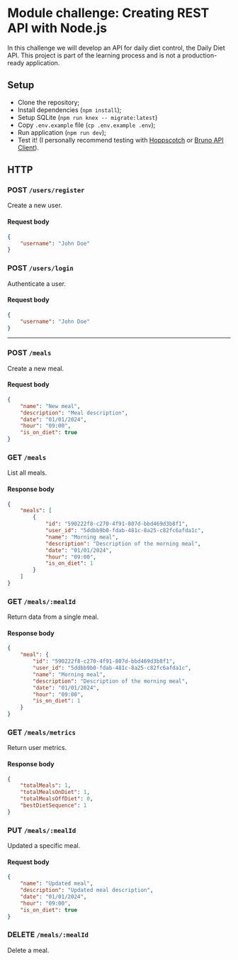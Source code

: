 # Module challenge: Creating REST API with Node.js

In this challenge we will develop an API for daily diet control, the Daily Diet API. This project is part of the learning process and is not a production-ready application.

## Setup
- Clone the repository;
- Install dependencies (`npm install`);
- Setup SQLite (`npm run knex -- migrate:latest`)
- Copy `.env.example` file (`cp .env.example .env`);
- Run application (`npm run dev`);
- Test it! (I personally recommend testing with [Hoppscotch](https://hoppscotch.io/) or [Bruno API Client](https://www.usebruno.com/)).

## HTTP

### POST `/users/register`

Create a new user.

#### Request body

```json
{
    "username": "John Doe"
}
```

### POST `/users/login`

Authenticate a user.

#### Request body

```json
{
    "username": "John Doe"
}
```

---

### POST `/meals`

Create a new meal.

#### Request body

```json
{
    "name": "New meal",
    "description": "Meal description",
    "date": "01/01/2024",
    "hour": "09:00",
    "is_on_diet": true
}
```

### GET `/meals`

List all meals.

#### Response body

```json
{
    "meals": [
        {
            "id": "590222f8-c270-4f91-807d-bbd469d3b8f1",
            "user_id": "5ddbb9b0-fdab-481c-8a25-c82fc6afda1c",
            "name": "Morning meal",
            "description": "Description of the morning meal",
            "date": "01/01/2024",
            "hour": "09:00",
            "is_on_diet": 1
        }
    ]
}
```

### GET `/meals/:mealId`

Return data from a single meal.

#### Response body

```json
{
    "meal": {
        "id": "590222f8-c270-4f91-807d-bbd469d3b8f1",
        "user_id": "5ddbb9b0-fdab-481c-8a25-c82fc6afda1c",
        "name": "Morning meal",
        "description": "Description of the morning meal",
        "date": "01/01/2024",
        "hour": "09:00",
        "is_on_diet": 1
    }
}
```

### GET `/meals/metrics`

Return user metrics.

#### Response body

```json
{
    "totalMeals": 1,
    "totalMealsOnDiet": 1,
    "totalMealsOffDiet": 0,
    "bestDietSequence": 1
}
```

### PUT `/meals/:mealId`

Updated a specific meal.

#### Request body

```json
{
    "name": "Updated meal",
    "description": "Updated meal description",
    "date": "01/01/2024",
    "hour": "09:00",
    "is_on_diet": true
}
```

### DELETE `/meals/:mealId`

Delete a meal.
